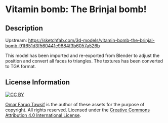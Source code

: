 # Vitamin bomb: The Brinjal bomb!

## Description

Upstream: https://sketchfab.com/3d-models/vitamin-bomb-the-brinjal-bomb-91f651d3f560441e9884f3b6057a526b

This model has been imported and re-exported from Blender to adjust the position
and convert all faces to triangles. The textures has been converted to TGA
format.

## License Information

[![CC BY](https://i.creativecommons.org/l/by/4.0/88x31.png)](https://creativecommons.org/licenses/by/4.0/)

[Omar Faruq Tawsif](https://sketchfab.com/omarfaruqtawsif32) is the author of
these assets for the purpose of copyright. All rights reserved. Licensed under
the [Creative Commons Attribution 4.0 International License](https://creativecommons.org/licenses/by/4.0/).
